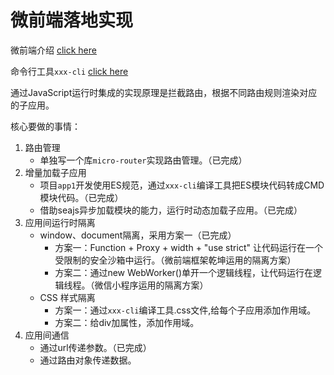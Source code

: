 # 微前端落地实现

微前端介绍 [click here]()

命令行工具`xxx-cli` [click here]()

通过JavaScript运行时集成的实现原理是拦截路由，根据不同路由规则渲染对应的子应用。

核心要做的事情：

1. 路由管理
    * 单独写一个库`micro-router`实现路由管理。（已完成）
2. 增量加载子应用
    * 项目`app1`开发使用ES规范，通过`xxx-cli`编译工具把ES模块代码转成CMD模块代码。（已完成）
    * 借助seajs异步加载模块的能力，运行时动态加载子应用。（已完成）
3. 应用间运行时隔离
    * window、document隔离，采用方案一（已完成）
        * 方案一：Function + Proxy + width + "use strict" 让代码运行在一个受限制的安全沙箱中运行。（微前端框架乾坤运用的隔离方案）
        * 方案二：通过new WebWorker()单开一个逻辑线程，让代码运行在逻辑线程。（微信小程序运用的隔离方案）
    * CSS 样式隔离
        * 方案一：通过`xxx-cli`编译工具.css文件,给每个子应用添加作用域。
        * 方案二：给div加属性，添加作用域。
4. 应用间通信
    * 通过url传递参数。（已完成）
    * 通过路由对象传递数据。